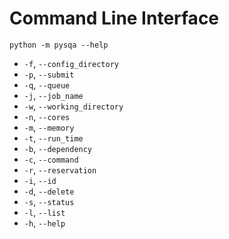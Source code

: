 # Command Line Interface
```
python -m pysqa --help
```

* `-f`, `--config_directory`
* `-p`, `--submit`
* `-q`, `--queue`
* `-j`, `--job_name`
* `-w`, `--working_directory`
* `-n`, `--cores`
* `-m`, `--memory`
* `-t`, `--run_time`
* `-b`, `--dependency`
* `-c`, `--command`
* `-r`, `--reservation`
* `-i`, `--id`
* `-d`, `--delete`
* `-s`, `--status`
* `-l`, `--list`
* `-h`, `--help`
